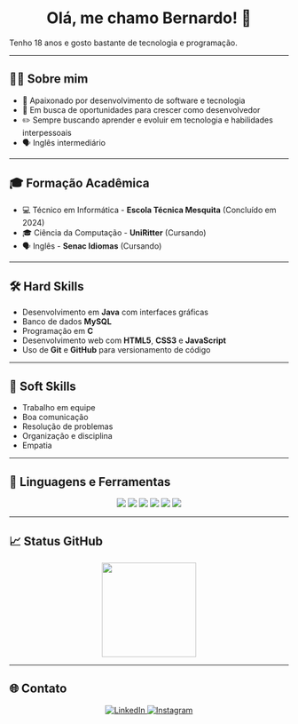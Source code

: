 <h1 align="center">Olá, me chamo Bernardo! 👋</h1>

<p>Tenho 18 anos e gosto bastante de tecnologia e programação.</p>

---

## 👨‍💻 Sobre mim
- 🚀 Apaixonado por desenvolvimento de software e tecnologia
- 🎯 Em busca de oportunidades para crescer como desenvolvedor
- ✏️ Sempre buscando aprender e evoluir em tecnologia e habilidades interpessoais
- 🗣️ Inglês intermediário

---

## 🎓 Formação Acadêmica
- 💻 Técnico em Informática - **Escola Técnica Mesquita** (Concluído em 2024)
- 🎓 Ciência da Computação - **UniRitter** (Cursando)
- 🗣️ Inglês - **Senac Idiomas** (Cursando)

---

## 🛠️ Hard Skills
- Desenvolvimento em **Java** com interfaces gráficas
- Banco de dados **MySQL**
- Programação em **C**
- Desenvolvimento web com **HTML5**, **CSS3** e **JavaScript**
- Uso de **Git** e **GitHub** para versionamento de código

---

## 🤝 Soft Skills
- Trabalho em equipe
- Boa comunicação
- Resolução de problemas
- Organização e disciplina
- Empatia

---

## 🚀 Linguagens e Ferramentas
<div align="center">
  <img src="https://img.shields.io/badge/Java-ED8B00?style=for-the-badge&logo=java&logoColor=white"/>
  <img src="https://img.shields.io/badge/MySQL-005C84?style=for-the-badge&logo=mysql&logoColor=white"/>
  <img src="https://img.shields.io/badge/C-00599C?style=for-the-badge&logo=c&logoColor=white"/>
  <img src="https://img.shields.io/badge/HTML5-E34F26?style=for-the-badge&logo=html5&logoColor=white"/>
  <img src="https://img.shields.io/badge/CSS3-1572B6?style=for-the-badge&logo=css3&logoColor=white"/>
  <img src="https://img.shields.io/badge/JavaScript-F7DF1E?style=for-the-badge&logo=javascript&logoColor=black"/>
</div>

---

## 📈 Status GitHub
<div align="center">
  <img height="170em" src="https://github-readme-stats.vercel.app/api/top-langs/?username=bernardosinhorelli348&layout=compact&langs_count=7&theme=tokyonight"/>
</div>

---
## 🌐 Contato
<div align="center">
  <a href="https://www.linkedin.com/in/bernardosinhorelli/" target="_blank">
    <img src="https://img.shields.io/badge/LinkedIn-0077B5?style=for-the-badge&logo=linkedin&logoColor=white" alt="LinkedIn"/>
  </a>
  <a href="https://www.instagram.com/bernardo_2840/" target="_blank">
    <img src="https://img.shields.io/badge/Instagram-E4405F?style=for-the-badge&logo=instagram&logoColor=white" alt="Instagram"/>
  </a>
</div>
